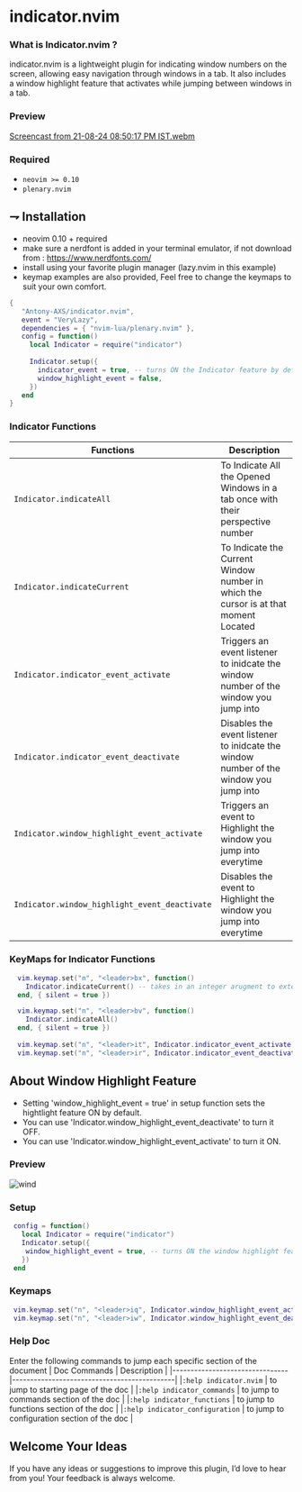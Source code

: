 # indicator.nvim

### What is Indicator.nvim ?
indicator.nvim is a lightweight plugin for indicating window numbers on the screen, 
allowing easy navigation through windows in a tab. 
It also includes a window highlight feature that activates while jumping between windows in a tab.

### Preview

[Screencast from 21-08-24 08:50:17 PM IST.webm](https://github.com/user-attachments/assets/072ebf80-9028-4d80-93c7-03c0a566ac38)

### Required

-   `neovim >= 0.10`
-   `plenary.nvim`

## ⇁ Installation
* neovim 0.10 + required
* make sure a nerdfont is added in your terminal emulator, if not download from : https://www.nerdfonts.com/
* install using your favorite plugin manager (lazy.nvim in this example)
* keymap examples are also provided, Feel free to change the keymaps to suit your own comfort.

```lua
{
   "Antony-AXS/indicator.nvim",
   event = "VeryLazy",
   dependencies = { "nvim-lua/plenary.nvim" },
   config = function()
     local Indicator = require("indicator")
     
     Indicator.setup({
       indicator_event = true, -- turns ON the Indicator feature by default
       window_highlight_event = false,
     })
   end
}
```
### Indicator Functions

| Functions                                     | Description                                                                           |
|-----------------------------------------------|---------------------------------------------------------------------------------------|
| `Indicator.indicateAll`                       | To Indicate All the Opened Windows in a tab once with their perspective number        |
| `Indicator.indicateCurrent`                   | To Indicate the Current Window number in which the cursor is at that moment Located   |
| `Indicator.indicator_event_activate`          | Triggers an event listener to inidcate the window number of the window you jump into  |
| `Indicator.indicator_event_deactivate`        | Disables the event listener to inidcate the window number of the window you jump into |
| `Indicator.window_highlight_event_activate`   | Triggers an event to Highlight the window you jump into everytime                     |
| `Indicator.window_highlight_event_deactivate` | Disables the event to Highlight the window you jump into everytime                    |


### KeyMaps for Indicator Functions

```lua
  vim.keymap.set("n", "<leader>bx", function()
  	Indicator.indicateCurrent() -- takes in an integer arugment to extend the indicator display time
  end, { silent = true })

  vim.keymap.set("n", "<leader>bv", function()
  	Indicator.indicateAll()
  end, { silent = true })
  
  vim.keymap.set("n", "<leader>it", Indicator.indicator_event_activate, {})
  vim.keymap.set("n", "<leader>ir", Indicator.indicator_event_deactivate, {})
```


## About Window Highlight Feature
* Setting 'window_highlight_event = true' in setup function sets the hightlight feature ON by default.
* You can use 'Indicator.window_highlight_event_deactivate' to turn it OFF.
* You can use 'Indicator.window_highlight_event_activate' to turn it ON.

### Preview
![wind](https://github.com/user-attachments/assets/f6a1a127-69a9-486e-8e2e-4e8f412c8c7a)


### Setup
```lua
 config = function()
   local Indicator = require("indicator")
   Indicator.setup({
    window_highlight_event = true, -- turns ON the window highlight feature by default
   })
 end
```

### Keymaps
```lua
 vim.keymap.set("n", "<leader>iq", Indicator.window_highlight_event_activate, {})
 vim.keymap.set("n", "<leader>iw", Indicator.window_highlight_event_deactivate, {})
```

### Help Doc
Enter the following commands to jump each specific section of the document
| Doc Commands                   | Description                                 |
|--------------------------------|---------------------------------------------|
|`:help indicator.nvim`          | to jump to starting page of the doc         | 
|`:help indicator_commands`      | to jump to commands section of the doc      |
|`:help indicator_functions`     | to jump to functions section of the doc     |
|`:help indicator_configuration` | to jump to configuration section of the doc |

## Welcome Your Ideas
If you have any ideas or suggestions to improve this plugin, I’d love to hear from you! Your feedback is always welcome.
